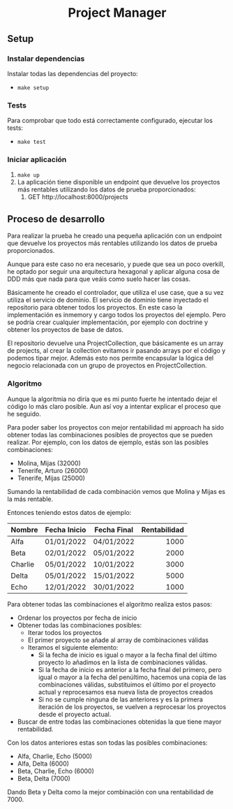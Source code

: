 <h1 align="center">
Project Manager
</h1>

## Setup

### Instalar dependencias
Instalar todas las dependencias del proyecto:
- `make setup`

### Tests
Para comprobar que todo está correctamente configurado, ejecutar los tests:
-  `make test`

### Iniciar aplicación
1. `make up`
2. La aplicación tiene disponible un endpoint que devuelve los proyectos más rentables utilizando los datos de prueba
proporcionados:
    1. GET http://localhost:8000/projects

## Proceso de desarrollo
Para realizar la prueba he creado una pequeña aplicación con un endpoint que devuelve los proyectos más rentables
utilizando los datos de prueba proporcionados.

Aunque para este caso no era necesario, y puede que sea un poco overkill, he optado por seguir una arquitectura
hexagonal y aplicar alguna cosa de DDD más que nada para que veáis como suelo hacer las cosas.

Básicamente he creado el controlador, que utiliza el use case, que a su vez utiliza el servicio de dominio. El servicio
de dominio tiene inyectado el repositorio para obtener todos los proyectos. En este caso la implementación es inmemory
y cargo todos los proyectos del ejemplo. Pero se podría crear cualquier implementación, por ejemplo con doctrine y
obtener los proyectos de base de datos.

El repositorio devuelve una ProjectCollection, que básicamente es un array de projects, al crear la collection evitamos
ir pasando arrays por el código y podemos tipar mejor. Además esto nos permite encapsular la lógica del negocio
relacionada con un grupo de proyectos en ProjectCollection.

### Algoritmo
Aunque la algoritmia no diría que es mi punto fuerte he intentado dejar el código lo más claro posible. Aun así voy a
intentar explicar el proceso que he seguido.

Para poder saber los proyectos con mejor rentabilidad mi approach ha sido obtener todas las combinaciones posibles de
proyectos que se pueden realizar. Por ejemplo, con los datos de ejemplo, estás son las posibles combinaciones:
- Molina, Mijas (32000)
- Tenerife, Arturo (26000)
- Tenerife, Mijas (25000)

Sumando la rentabilidad de cada combinación vemos que Molina y Mijas es la más rentable.

Entonces teniendo estos datos de ejemplo:

| Nombre   | Fecha Inicio | Fecha Final | Rentabilidad |
| ---------|:------------:| :--------:  | -----------: |
| Alfa     | 01/01/2022   | 04/01/2022  | 1000         |
| Beta     | 02/01/2022   | 05/01/2022  | 2000         |
| Charlie  | 05/01/2022   | 10/01/2022  | 3000         |
| Delta    | 05/01/2022   | 15/01/2022  | 5000         |
| Echo     | 12/01/2022   | 30/01/2022  | 1000         |

Para obtener todas las combinaciones el algoritmo realiza estos pasos:
- Ordenar los proyectos por fecha de inicio
- Obtener todas las combinaciones posibles:
  - Iterar todos los proyectos
  - El primer proyecto se añade al array de combinaciones válidas
  - Iteramos el siguiente elemento:
    - Si la fecha de inicio es igual o mayor a la fecha final del último proyecto lo añadimos en la lista de
    combinaciones válidas.
    - Si la fecha de inicio es anterior a la fecha final del primero, pero igual o mayor a la fecha del penúltimo, hacemos
    una copia de las combinaciones válidas, substituimos el último por el proyecto actual y reprocesamos esa nueva lista
    de proyectos creados
    - Si no se cumple ninguna de las anteriores y es la primera iteración de los proyectos, se vuelven a reprocesar los
    proyectos desde el proyecto actual.
- Buscar de entre todas las combinaciones obtenidas la que tiene mayor rentabilidad.

Con los datos anteriores estas son todas las posibles combinaciones:
- Alfa, Charlie, Echo (5000)
- Alfa, Delta (6000)
- Beta, Charlie, Echo (6000)
- Beta, Delta (7000)

Dando Beta y Delta como la mejor combinación con una rentabilidad de 7000.